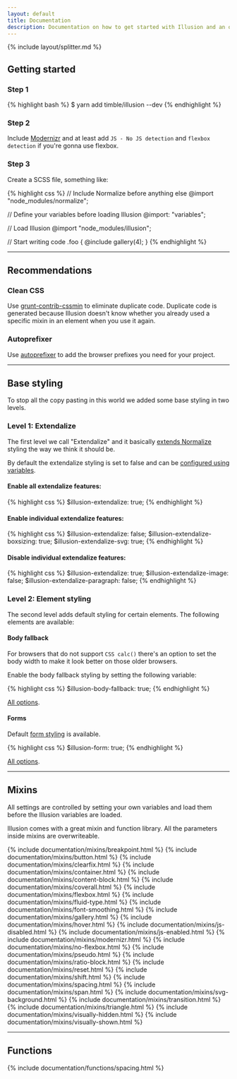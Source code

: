 ```yaml
---
layout: default
title: Documentation
description: Documentation on how to get started with Illusion and an overview of available functions, mixins and styling.
---
```


{% include layout/splitter.md %}

## Getting started

### Step 1

{% highlight bash %}
$ yarn add timble/illusion --dev
{% endhighlight %}

### Step 2

Include [Modernizr](https://modernizr.com/) and at least add `JS - No JS detection` and `flexbox detection` if you're gonna use flexbox.

### Step 3

Create a SCSS file, something like:

{% highlight css %}
// Include Normalize before anything else
@import "node_modules/normalize";

// Define your variables before loading Illusion
@import: "variables";

// Load Illusion
@import "node_modules/illusion";

// Start writing code
.foo {
  @include gallery(4);
}
{% endhighlight %}

---

## Recommendations

### Clean CSS

Use [grunt-contrib-cssmin](https://github.com/gruntjs/grunt-contrib-cssmin) to eliminate duplicate code. Duplicate code is generated because Illusion doesn't know whether you already used a specific mixin in an element when you use it again.

### Autoprefixer

Use [autoprefixer](https://github.com/nDmitry/grunt-autoprefixer) to add the browser prefixes you need for your project.

---

## Base styling

To stop all the copy pasting in this world we added some base styling in two levels.

### Level 1: Extendalize

The first level we call "Extendalize" and it basically [extends Normalize](https://github.com/timble/illusion/tree/master/scss/atoms) styling the way we think it should be.

By default the extendalize styling is set to false and can be [configured using variables](https://github.com/timble/illusion/blob/master/scss/tools/variables/_extendalize.scss).

#### Enable all extendalize features:

{% highlight css %}
$illusion-extendalize: true;
{% endhighlight %}

#### Enable individual extendalize features:

{% highlight css %}
$illusion-extendalize: false;
$illusion-extendalize-boxsizing: true;
$illusion-extendalize-svg: true;
{% endhighlight %}

#### Disable individual extendalize features:

{% highlight css %}
$illusion-extendalize: true;
$illusion-extendalize-image: false;
$illusion-extendalize-paragraph: false;
{% endhighlight %}

### Level 2: Element styling

The second level adds default styling for certain elements. The following elements are available:

#### Body fallback

For browsers that do not support `CSS calc()` there's an option to set the body width to make it look better on those older browsers.

Enable the body fallback styling by setting the following variable:

{% highlight css %}
$illusion-body-fallback: true;
{% endhighlight %}

[All options](https://github.com/timble/illusion/blob/master/scss/tools/variables/_body-fallback.scss).

#### Forms

Default [form styling](/examples/#form) is available.

{% highlight css %}
$illusion-form: true;
{% endhighlight %}

[All options](https://github.com/timble/illusion/blob/master/scss/tools/variables/_form.scss).

---

## Mixins

All settings are controlled by setting your own variables and load them before the Illusion variables are loaded.

Illusion comes with a great mixin and function library. All the parameters inside mixins are overwriteable.

{% include documentation/mixins/breakpoint.html %}
{% include documentation/mixins/button.html %}
{% include documentation/mixins/clearfix.html %}
{% include documentation/mixins/container.html %}
{% include documentation/mixins/content-block.html %}
{% include documentation/mixins/coverall.html %}
{% include documentation/mixins/flexbox.html %}
{% include documentation/mixins/fluid-type.html %}
{% include documentation/mixins/font-smoothing.html %}
{% include documentation/mixins/gallery.html %}
{% include documentation/mixins/hover.html %}
{% include documentation/mixins/js-disabled.html %}
{% include documentation/mixins/js-enabled.html %}
{% include documentation/mixins/modernizr.html %}
{% include documentation/mixins/no-flexbox.html %}
{% include documentation/mixins/pseudo.html %}
{% include documentation/mixins/ratio-block.html %}
{% include documentation/mixins/reset.html %}
{% include documentation/mixins/shift.html %}
{% include documentation/mixins/spacing.html %}
{% include documentation/mixins/span.html %}
{% include documentation/mixins/svg-background.html %}
{% include documentation/mixins/transition.html %}
{% include documentation/mixins/triangle.html %}
{% include documentation/mixins/visually-hidden.html %}
{% include documentation/mixins/visually-shown.html %}

---

## Functions

{% include documentation/functions/spacing.html %}
